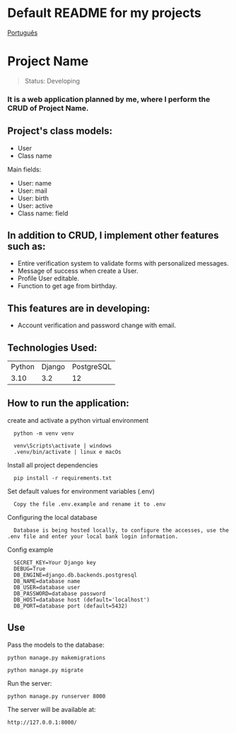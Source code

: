 # Default README for my projects
[Português](https://github.com/MarcoTche/MarcoTche/edit/main/base_readme-pt.md)

<h1>Project Name</h1>

> Status: Developing

### It is a web application planned by me, where I perform the CRUD of Project Name.

## Project's class models:

+ User 
+ Class name
  
Main fields:

+ User: name
+ User: mail
+ User: birth
+ User: active
+ Class name: field

## In addition to CRUD, I implement other features such as:

* Entire verification system to validate forms with personalized messages.
* Message of success when create a User.
* Profile User editable.
* Function to get age from birthday.

## This features are in developing:

- Account verification and password change with email.

## Technologies Used:

<table>
  <tr>
    <td>Python</td>
    <td>Django</td>
    <td>PostgreSQL</td>
  </tr>
  <tr>
    <td>3.10</td>
    <td>3.2</td>
    <td>12</td>
  </tr>
</table>

## How to run the application:

create and activate a python virtual environment
```console
  python -m venv venv
```
```console
  venv\Scripts\activate | windows
  .venv/bin/activate | linux e macOs
```

Install all project dependencies
```console
  pip install -r requirements.txt
```

Set default values for environment variables (.env)
```
  Copy the file .env.example and rename it to .env
```

Configuring the local database
```
  Database is being hosted locally, to configure the accesses, use the .env file and enter your local bank login information.
```

Config example
```
  SECRET_KEY=Your Django key
  DEBUG=True
  DB_ENGINE=django.db.backends.postgresql
  DB_NAME=database name
  DB_USER=database user
  DB_PASSWORD=database password
  DB_HOST=database host (default='localhost')
  DB_PORT=database port (default=5432)
```
## Use

Pass the models to the database:
```console
python manage.py makemigrations
```
```console
python manage.py migrate
```

Run the server:
```console
python manage.py runserver 8000
```

The server will be available at: 
```console
http://127.0.0.1:8000/
```
